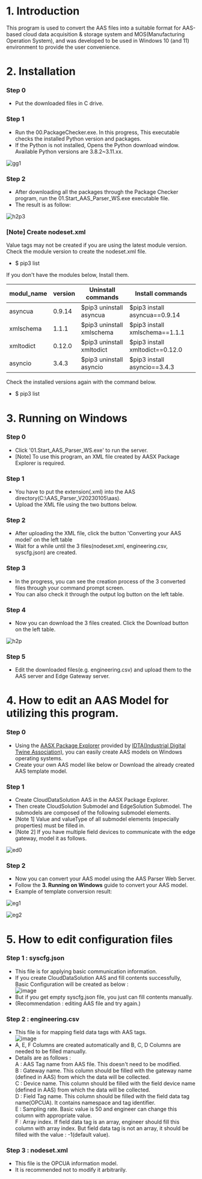 # 1. Introduction  
This program is used to convert the AAS files into a suitable format for AAS-based cloud data acquisition & storage system and MOS(Manufacturing Operation System), and was developed to be used in Windows 10 (and 11) environment to provide the user convenience. 

# 2. Installation
### Step 0
* Put the downloaded files in C drive.

### Step 1
* Run the 00.PackageChecker.exe. In this progress, This executable checks the installed Python version and packages.
* If the Python is not installed, Opens the Python download window. Available Python versions are 3.8.2~3.11.xx.

![gg1](https://user-images.githubusercontent.com/114371609/214993379-0ab99484-901d-46f8-82c7-43ef9a9d9cff.png)


### Step 2
* After downloading all the packages through the Package Checker program, run the 01.Start_AAS_Parser_WS.exe executable file.
* The result is as follow:

![h2p3](https://user-images.githubusercontent.com/114371609/214744435-70c04c39-61ab-4cd7-97b6-a35dceeb0c46.png)

### [Note] Create nodeset.xml
Value tags may not be created if you are using the latest module version. Check the module version to create the nodeset.xml file.
- $ pip3 list

If you don't have the modules below, Install them.

|modul_name|version|Uninstall commands|Install commands|
|----------|-------|------------------|----------------|
|asyncua|0.9.14|$pip3 uninstall asyncua|$pip3 install asyncua==0.9.14|
|xmlschema|1.1.1|$pip3 uninstall xmlschema|$pip3 install xmlschema==1.1.1|
|xmltodict|0.12.0|$pip3 uninstall xmltodict|$pip3 install xmltodict==0.12.0|
|asyncio|3.4.3|$pip3 uninstall asyncio|$pip3 install asyncio==3.4.3|

Check the installed versions again with the command below.
- $ pip3 list


# 3. Running on Windows

 ### Step 0
 * Click '01.Start_AAS_Parser_WS.exe' to run the server.
 * [Note] To use this program, an XML file created by AASX Package Explorer is required. 

 ### Step 1
 * You have to put the extension(.xml) into the AAS directory(C:\AAS_Parser_V20230105\aas). 
 * Upload the XML file using the two buttons below.
 
 ### Step 2
 * After uploading the XML file, click the button 'Converting your AAS model' on the left table
 * Wait for a while until the 3 files(nodeset.xml, engineering.csv, syscfg.json) are created. 

 ### Step 3
 * In the progress, you can see the creation process of the 3 converted files through your command prompt screen. 
 * You can also check it through the output log button on the left table.

 ### Step 4
 * Now you can download the 3 files created. Click the Download button on the left table.
  
![h2p](https://user-images.githubusercontent.com/114371609/214742281-e6ceb7a2-358f-435c-8ea9-94a73b717d0d.png)

 ### Step 5
 * Edit the downloaded files(e.g. engineering.csv) and upload them to the AAS server and Edge Gateway server.
  
# 4. How to edit an AAS Model for utilizing this program.
 ### Step 0
 * Using the [AASX Package Explorer](https://github.com/admin-shell-io/aasx-package-explorer/releases) provided by [IDTA(Industrial Digital Twine Association)](https://industrialdigitaltwin.org/en/), you can easily create AAS models on Windows operating systems.
 * Create your own AAS model like below or Download the already created AAS template model.
 
 ### Step 1
 * Create CloudDataSolution AAS in the AASX Package Explorer. 
 * Then create CloudSolution Submodel and EdgeSolution Submodel. The submodels are composed of the following submodel elements.
 * [Note 1] Value and valueType of all submodel elements (especially properties) must be filled in.
 * [Note 2] If you have multiple field devices to communicate with the edge gateway, model it as follows.

![ed0](https://user-images.githubusercontent.com/114371609/214991995-f6a65e31-7716-44cf-a552-1046d9712686.png)

 ### Step 2
 * Now you can convert your AAS model using the AAS Parser Web Server. 
 * Follow the **3. Running on Windows** guide to convert your AAS model.
 * Example of template conversion result:
 
![eg1](https://user-images.githubusercontent.com/114371609/214994448-75b7d748-723c-4dc2-a194-72723cfc58e2.png)

![eg2](https://user-images.githubusercontent.com/114371609/214994455-f1fad61c-2be3-4cc7-9abd-1315c040b958.png)

# 5. How to edit configuration files  
### Step 1 : syscfg.json  
* This file is for applying basic communication information.  
* If you create CloudDataSolution AAS and fill contents successfully, Basic Configuration will be created as below :  
![image](https://github.com/auto-mos/AAS-Parser-for-Windows/assets/114371609/75470303-e9f9-4102-b125-74324c4beaa9)  
* But if you get empty syscfg.json file, you just can fill contents manually.  
* (Recommendation : editing AAS file and try again.)  

### Step 2 : engineering.csv  
* This file is for mapping field data tags with AAS tags.  
![image](https://github.com/auto-mos/AAS-Parser-for-Windows/assets/114371609/ba5c0053-0474-4ede-a46d-f6eda3afa4ab)   
* A, E, F Columns are created automatically and B, C, D Columns are needed to be filled manually.  
* Details are as follows :  
  A : AAS Tag name from AAS file. This doesn't need to be modified.  
  B : Gateway name. This column should be filled with the gateway name (defined in AAS) from which the data will be collected.  
  C : Device name. This column should be filled with the field device name (defined in AAS) from which the data will be collected.  
  D : Field Tag name. This column should be filled with the field data tag name(OPCUA). It contains namespace and tag identifier.  
  E : Sampling rate. Basic value is 50 and engineer can change this column with appropriate value.  
  F : Array index. If field data tag is an array, engineer should fill this column with array index. But field data tag is not an array, it should be filled with the value : -1(default value).
  
### Step 3 : nodeset.xml  
* This file is the OPCUA information model.  
* It is recommended not to modify it arbitrarily.  
  
  

